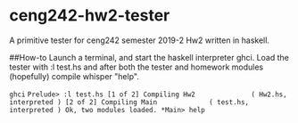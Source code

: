 # ceng242-hw2-tester
A primitive tester for ceng242 semester 2019-2 Hw2 written in haskell.

##How-to
Launch a terminal, and start the haskell interpreter ghci. Load the tester with :l test.hs and after both the tester and homework modules (hopefully) compile whisper "help".

`ghci`
`Prelude> :l test.hs
[1 of 2] Compiling Hw2              ( Hw2.hs, interpreted )
[2 of 2] Compiling Main             ( test.hs, interpreted )
Ok, two modules loaded.
*Main> help`
